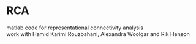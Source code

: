 # RCA
matlab code for representational connectivity analysis <br />
work with Hamid Karimi Rouzbahani, Alexandra Woolgar and Rik Henson
